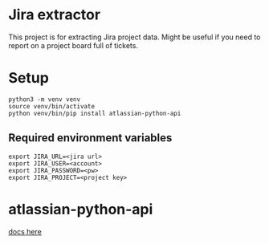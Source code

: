 # Jira extractor

This project is for extracting Jira project data. Might be useful if you need to report on a project board full of tickets.

# Setup

```
python3 -m venv venv
source venv/bin/activate
python venv/bin/pip install atlassian-python-api
```

## Required environment variables
```
export JIRA_URL=<jira url>
export JIRA_USER=<account>
export JIRA_PASSWORD=<pw>
export JIRA_PROJECT=<project key>
```

# atlassian-python-api

[docs here](https://github.com/atlassian-api/atlassian-python-api)
